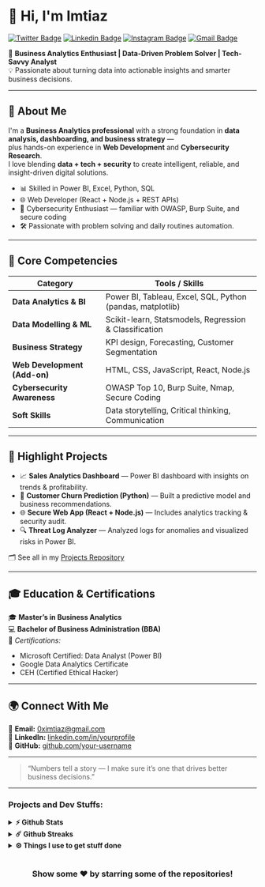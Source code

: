 # 👋 Hi, I'm Imtiaz  
[![Twitter Badge](https://img.shields.io/badge/-Twitter-00acee?style=flat-square&logo=Twitter&logoColor=white)](https://twitter.com/0ximtiaz)
[![Linkedin Badge](https://img.shields.io/badge/-LinkedIn-0e76a8?style=flat-square&logo=Linkedin&logoColor=white)](https://linkedin.com/in/0ximtiaz)
[![Instagram Badge](https://img.shields.io/badge/-Instagram-e4405f?style=flat-square&logo=Instagram&logoColor=white)](https://instagram.com/0ximtiaz/)
[![Gmail Badge](https://img.shields.io/badge/-Gmail-e4405f?style=flat-square&logo=Gmail&logoColor=white)](mailto:0ximtiaz@gmail.com)

🎯 **Business Analytics Enthusiast | Data-Driven Problem Solver | Tech-Savvy Analyst**  
💡 Passionate about turning data into actionable insights and smarter business decisions.

---

## 🚀 About Me
I'm a **Business Analytics professional** with a strong foundation in **data analysis, dashboarding, and business strategy** —  
plus hands-on experience in **Web Development** and **Cybersecurity Research**.  
I love blending **data + tech + security** to create intelligent, reliable, and insight-driven digital solutions.

- 📊 Skilled in Power BI, Excel, Python, SQL  
- 🌐 Web Developer (React + Node.js + REST APIs)  
- 🔐 Cybersecurity Enthusiast — familiar with OWASP, Burp Suite, and secure coding  
- 🛠 Passionate with problem solving and daily routines automation.

---

## 🧩 Core Competencies
| Category | Tools / Skills |
|-----------|----------------|
| **Data Analytics & BI** | Power BI, Tableau, Excel, SQL, Python (pandas, matplotlib) |
| **Data Modelling & ML** | Scikit-learn, Statsmodels, Regression & Classification |
| **Business Strategy** | KPI design, Forecasting, Customer Segmentation |
| **Web Development (Add-on)** | HTML, CSS, JavaScript, React, Node.js |
| **Cybersecurity Awareness** | OWASP Top 10, Burp Suite, Nmap, Secure Coding |
| **Soft Skills** | Data storytelling, Critical thinking, Communication |

---

## 🧰 Highlight Projects
- 📈 **Sales Analytics Dashboard** — Power BI dashboard with insights on trends & profitability.  
- 🤖 **Customer Churn Prediction (Python)** — Built a predictive model and business recommendations.  
- 🌐 **Secure Web App (React + Node.js)** — Includes analytics tracking & security audit.  
- 🔍 **Threat Log Analyzer** — Analyzed logs for anomalies and visualized risks in Power BI.

🗂️ See all in my [Projects Repository](https://github.com/your-username?tab=repositories)

---

## 🎓 Education & Certifications
🎓 **Master’s in Business Analytics**  
💻 **Bachelor of Business Administration (BBA)**   
📜 *Certifications:*  
- Microsoft Certified: Data Analyst (Power BI)  
- Google Data Analytics Certificate  
- CEH (Certified Ethical Hacker)

---

## 🌍 Connect With Me
📧 **Email:** 0ximtiaz@gmail.com  
🔗 **LinkedIn:** [linkedin.com/in/yourprofile](https://linkedin.com/in/0ximtiaz)  
🐙 **GitHub:** [github.com/your-username](https://github.com/0ximtiaz)

---

> “Numbers tell a story — I make sure it’s one that drives better business decisions.”  

<hr>

### Projects and Dev Stuffs:

<details>
  <summary><b>⚡ Github Stats</b></summary>

  <br />
  <img height="180em" src="https://github-readme-stats.vercel.app/api?username=0ximtiaz&show_icons=true&hide_border=true&&count_private=true&include_all_commits=true" />
  <img height="180em" src="https://github-readme-stats.vercel.app/api/top-langs/?username=0ximtiaz&exclude_repo=KNN-Image-Classification&show_icons=true&hide_border=true&layout=compact&langs_count=8"/>
</details>

<details>
  <summary><b>☄️ Github Streaks</b></summary>

  <br />
  <img height="180em" src="https://github-readme-streak-stats.herokuapp.com/?user=0ximtiaz&hide_border=true" />
</details>

<details>
  <br />
  <summary><b>⚙️ Things I use to get stuff done</b></summary>
  	<ul>
  	    <li><b>OS:</b> Windows 11, Linux (Ubuntu)</li>
	    <li><b>Laptop: </b> Acer (i5 12th)</li>
  	    <li><b>Browser: </b> Brave and Chrome</li>
	    <li><b>Terminal: </b> Hyper, Windows Terminal, ZSH: Oh My Zsh (PowerLevel10k)</li>
	    <li><b>Code Editor:</b> VSCode - The best editor out there</li>
	    <li><b>To Stay Updated:</b> Twitter, Medium and Linkedin</li>
	</ul>
</details>

#

<div align="center">

### Show some ❤️ by starring some of the repositories!

</div>
